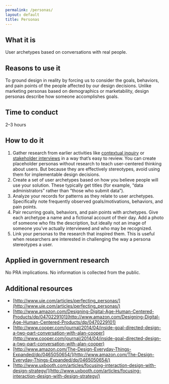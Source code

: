 ```yaml
---
permalink: /personas/
layout: default
title: Personas
---
```


## What it is

User archetypes based on conversations with real people.

## Reasons to use it

To ground design in reality by forcing us to consider the goals, behaviors, and pain points of the people affected by our design decisions. Unlike marketing personas based on demographics or marketability, design personas describe how someone accomplishes goals.

## Time to conduct

2–3 hours

## How to do it

1. Gather research from earlier activities like [contextual inquiry](../contextual-inquiry/) or [stakeholder interviews](../stakeholder-and-user-interviews) in a way that’s easy to review. You can create placeholder personas without research to teach user-centered thinking about users. But because they are effectively stereotypes, avoid using them for implementable design decisions. 
2. Create a set of user archetypes based on how you believe people will use your solution. These typically get titles  (for example, “data administrators” rather than “those who submit data”).
3. Analyze your records for patterns as they relate to user archetypes. Specifically note frequently observed goals/motivations, behaviors, and pain points.
4. Pair recurring goals, behaviors, and pain points with archetypes. Give each archetype a name and a fictional account of their day. Add a photo of someone who fits the description, but ideally not an image of someone you’ve actually interviewed and who may be recognized.
5. Link your personas to the research that inspired them. This is useful when researchers are interested in challenging the way a persona stereotypes a user.

## Applied in government research

No PRA implications. No information is collected from the public.

## Additional resources

* [http://www.uie.com/articles/perfecting_personas/](http://www.uie.com/articles/perfecting_personas/)
* [http://www.amazon.com/Designing-Digital-Age-Human-Centered-Products/dp/0470229101](http://www.amazon.com/Designing-Digital-Age-Human-Centered-Products/dp/0470229101)
* [http://www.cooper.com/journal/2014/04/inside-goal-directed-design-a-two-part-conversation-with-alan-cooper](http://www.cooper.com/journal/2014/04/inside-goal-directed-design-a-two-part-conversation-with-alan-cooper)
* [http://www.amazon.com/The-Design-Everyday-Things-Expanded/dp/0465050654/](http://www.amazon.com/The-Design-Everyday-Things-Expanded/dp/0465050654/)
* [http://www.uxbooth.com/articles/focusing-interaction-design-with-design-strategy/](http://www.uxbooth.com/articles/focusing-interaction-design-with-design-strategy/)
